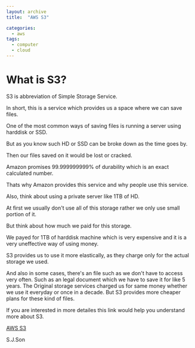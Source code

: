```yaml
---
layout: archive
title:  "AWS S3"

categories:
  - aws
tags:
  - computer
  - cloud
---
```



What is S3?
=============



S3 is abbreviation of Simple Storage Service.

In short, this is a service which provides us a space where we can save files.

One of the most common ways of saving files is running a server using harddisk or SSD.

But as you know such HD or SSD can be broke down as the time goes by.

Then our files saved on it would be lost or cracked.

Amazon promises 99.999999999% of durability which is an exact calculated number.

Thats why Amazon provides this service and why people use this service.

Also, think about using a private server like 1TB of HD.

At first we usually don't use all of this storage rather we only use small portion of it.

But think about how much we paid for this storage.

We payed for 1TB of harddisk machine which is very expensive and it is a very uneffective way of using money.

S3 provides us to use it more elastically, as they charge only for the actual storage we used.

And also in some cases, there's an file such as we don't have to access very often. Such as an legal document which we have to save it for like 5 years. The Original storage services charged us for same money whether we use it everyday or once in a decade. But S3 provides more cheaper plans for these kind of files. 

If you are interested in more detailes this link would help you understand more about S3.


[AWS S3](https://aws.amazon.com/s3/features/?pg=ln&sec=be, "google link")


S.J.Son